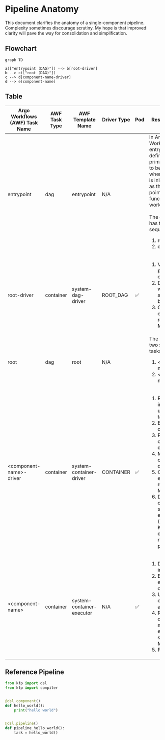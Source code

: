 # Pipeline Anatomy

This document clarifies the anatomy of a single-component pipeline. Complexity sometimes discourage scrutiny. My hope is that improved clarity will pave the way for consolidation and simplification. 

## Flowchart

```mermaid
graph TD

a(["entrypoint (DAG)"]) --> b[root-driver]
b --> c(["root (DAG)"])
c --> d[component-name-driver]
d --> e[component-name]
```

## Table

| Argo Workflows (AWF) Task Name | AWF Task Type | AWF Template Name         | Driver Type | Pod | Responsibilities                                                                                                                                                                                                                                                                         |
| ------------------------------ | ------------- | ------------------------- | ----------- | --- | ---------------------------------------------------------------------------------------------------------------------------------------------------------------------------------------------------------------------------------------------------------------------------------------- |
| entrypoint                     | dag           | entrypoint                | N/A         |     | In Argo Workflows, the entrypoint DAG defines the primary template to be executed when a workflow is initiated. It acts as the starting point or "main" function of your workflow.<br><br> The entrypoint has two sequential tasks:<ol><li>root-driver<li>driver                         |
| root-driver                    | container     | system-dag-driver         | ROOT_DAG    | ✅   | <ol><li>Validates provided options<li>Determines where artifacts will be stored<li>Creates the execution record in MLMD</ol>                                                                                                                                                             |
| root                           | dag           | root                      | N/A         |     | The root DAG has two sequential tasks:<ol><li>\<component-name\>-driver<li>\<component-name\></ol>                                                                                                                                                                                       |
| \<component-name\>-driver      | container     | system-container-driver   | CONTAINER   | ✅   | <ol><li>Resolves inputs from upstream tasks<li>Evaluates conditions<li>Prepares output destinations<li>Makes caching decisions<li>Creates execution record in MLMD<li>Dynamically configures subsequent execution pod (including K8s-specific config) at runtime using podSpecPatch</ol> |
| \<component-name\>             | container     | system-container-executor | N/A         | ✅   | <ol><li>Downloads input artifacts<li>Executes end-user code<li>Uploads output artifacts<li>Records output metadata and execution status to MLMD<li>Publishes logs</ol>                                                                                                                   |

## Reference Pipeline

```python
from kfp import dsl
from kfp import compiler


@dsl.component()
def hello_world():
    print("hello world")


@dsl.pipeline()
def pipeline_hello_world():
    task = hello_world()
```